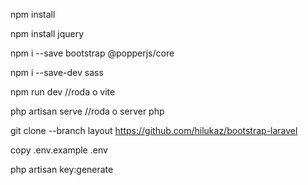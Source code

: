 npm install       

npm install jquery

npm i --save bootstrap @popperjs/core

npm i --save-dev sass          

npm run dev //roda o vite

php artisan serve //roda o server php

git clone --branch layout https://github.com/hilukaz/bootstrap-laravel

copy .env.example .env

 php artisan key:generate
